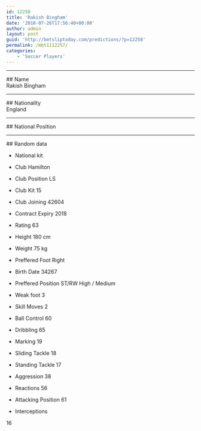 ```yaml
---
id: 12258
title: 'Rakish Bingham'
date: '2010-07-26T17:56:40+00:00'
author: admin
layout: post
guid: 'http://betsliptoday.com/predictions/?p=12258'
permalink: /mbt1112257/
categories:
    - 'Soccer Players'
---
```


- - - - - -

\## Name  
 Rakish Bingham

- - - - - -

\## Nationality  
 England

- - - - - -

\## National Position

- - - - - -

\## Random data

- National kit
- Club
 Hamilton

- Club Position
 LS

- Club Kit
 15

- Club Joining
 42604

- Contract Expiry
 2018

- Rating
 63

- Height
 180 cm

- Weight
 75 kg

- Preffered Foot
 Right

- Birth Date
 34267

- Preffered Position
 ST/RW High / Medium

- Weak foot
 3

- Skill Moves
 2

- Ball Control
 60

- Dribbling
 65

- Marking
 19

- Sliding Tackle
 18

- Standing Tackle
 17

- Aggression
 38

- Reactions
 56

- Attacking Position
 61

- Interceptions

 16